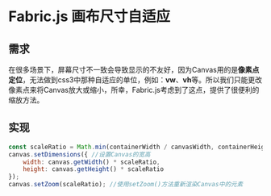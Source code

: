 # Fabric.js 画布尺寸自适应

## 需求

在很多场景下，屏幕尺寸不一致会导致显示的不友好，因为Canvas用的是**像素点定位**，无法做到css3中那种自适应的单位，例如：**vw**、**vh**等。所以我们只能更改像素点来将Canvas放大或缩小，所幸，Fabric.js考虑到了这点，提供了很便利的缩放方法。

## 实现

``` javascript
const scaleRatio = Math.min(containerWidth / canvasWidth, containerHeight / canvasHeight); //首先获取要缩放的比例
canvas.setDimensions({ //设置Canvas的宽高
    width: canvas.getWidth() * scaleRatio,
    height: canvas.getHeight() * scaleRatio
});
canvas.setZoom(scaleRatio); //使用setZoom()方法重新渲染Canvas中的元素
```
